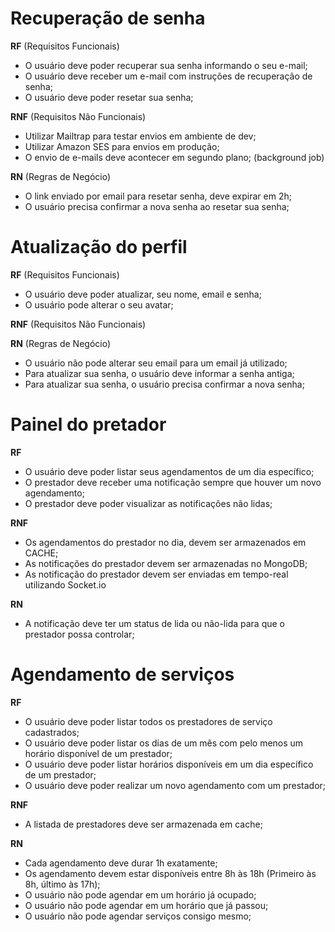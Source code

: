 # Recuperação de senha

**RF** (Requisitos Funcionais)

- O usuário deve poder recuperar sua senha informando o seu e-mail;
- O usuário deve receber um e-mail com instruções de recuperação de senha;
- O usuário deve poder resetar sua senha;

**RNF** (Requisitos Não Funcionais)

- Utilizar Mailtrap para testar envios em ambiente de dev;
- Utilizar Amazon SES para envios em produção;
- O envio de e-mails deve acontecer em segundo plano; (background job)

**RN** (Regras de Negócio)

- O link enviado por email para resetar senha, deve expirar em 2h;
- O usuário precisa confirmar a nova senha ao resetar sua senha;



# Atualização do perfil

**RF** (Requisitos Funcionais)

- O usuário deve poder atualizar, seu nome, email e senha;
- O usuário pode alterar o seu avatar;

**RNF** (Requisitos Não Funcionais)


**RN** (Regras de Negócio)

- O usuário não pode alterar seu email para um email já utilizado;
- Para atualizar sua senha, o usuário deve informar a senha antiga;
- Para atualizar sua senha, o usuário precisa confirmar a nova senha;


# Painel do pretador

**RF**

- O usuário deve poder listar seus agendamentos de um dia específico;
- O prestador deve receber uma notificação sempre que houver um novo agendamento;
- O prestador deve poder visualizar as notificações não lidas;

**RNF**

- Os agendamentos do prestador no dia, devem ser armazenados em CACHE;
- As notificações do prestador devem ser armazenadas no MongoDB;
- As notificação do prestador devem ser enviadas em tempo-real utilizando Socket.io

**RN**

- A notificação deve ter um status de lida ou não-lida para que o prestador possa controlar;





# Agendamento de serviços

**RF**

- O usuário deve poder listar todos os prestadores de serviço cadastrados;
- O usuário deve poder listar os dias de um mês com pelo menos um horário disponível de um prestador;
- O usuário deve poder listar horários disponíveis em um dia específico de um prestador;
- O usuário deve poder realizar um novo agendamento com um prestador;

**RNF**

- A listada de prestadores deve ser armazenada em cache;

**RN**

- Cada agendamento deve durar 1h exatamente;
- Os agendamento devem estar disponíveis entre 8h às 18h (Primeiro às 8h, último às 17h);
- O usuário não pode agendar em um horário já ocupado;
- O usuário não pode agendar em um horário que já passou;
- O usuário não pode agendar serviços consigo mesmo;
